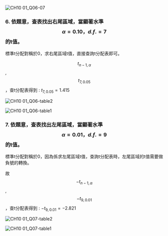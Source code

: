 ![CH10 01_Q06-07](https://github.com/user-attachments/assets/74b92515-7b2b-4730-83b4-26643982ad2e)

### 6. 依題意，查表找出右尾區域，當顯著水準 $$\alpha=0.10，d.f.=7$$的t值。
標準t分配對稱於0，求右尾區域t值，直接查詢t分配表即可。 

$$t_{n-1,\alpha}$$ , $$t_{7,0.05}$$，查t分配表得到 : 
$t_{7,0.05} = 1.415$  

![CH10 01_Q06-table2](https://github.com/user-attachments/assets/15aa36c4-35ab-4e45-8fca-fa417f111ddd)


![CH10 01_Q06-table1](https://github.com/user-attachments/assets/1d6d784a-02df-488c-a72c-4fc2b30e965d)  

### 7. 依題意，查表找出左尾區域，當顯著水準 $$\alpha=0.01，d.f.=9$$的t值。
標準t分配對稱於0，因為係求左尾區域t值，查詢t分配表時，左尾區域的t值需要做負號的轉換。 

故 $$-t_{n-1,\alpha}$$ , $$-t_{9,0.01}$$，查t分配表得到 : 
$-t_{9,0.01} = -2.821$  

![CH10 01_Q07-table2](https://github.com/user-attachments/assets/5756f178-b035-4c00-bdf8-4c36921d675a)
  

![CH10 01_Q07-table1](https://github.com/user-attachments/assets/b593af8f-f2f6-4355-9acb-b7b2d88f0e57)
